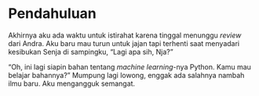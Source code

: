 # Pendahuluan

Akhirnya aku ada waktu untuk istirahat karena tinggal menunggu _review_ dari Andra. Aku baru mau turun untuk jajan tapi terhenti saat menyadari kesibukan Senja di sampingku, “Lagi apa sih, Nja?”

“Oh, ini lagi siapin bahan tentang _machine learning_-nya Python. Kamu mau belajar bahannya?” Mumpung lagi lowong, enggak ada salahnya nambah ilmu baru. Aku mengangguk semangat.

